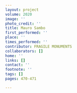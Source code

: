 ```yaml
---
layout: project
volume: 2020
image: ''
photo_credit: ''
title: Mauro Sambo
first_performed: ''
place: ''
times_performed: ''
contributor: FRAGILE MONUMENTS
collaborators: []
home: ''
links: []
contact: ''
footnote: ''
tags: []
pages: 470-471

---
```




